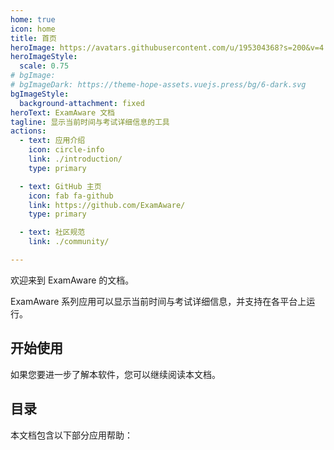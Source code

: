```yaml
---
home: true
icon: home
title: 首页
heroImage: https://avatars.githubusercontent.com/u/195304368?s=200&v=4
heroImageStyle:
  scale: 0.75
# bgImage: 
# bgImageDark: https://theme-hope-assets.vuejs.press/bg/6-dark.svg
bgImageStyle:
  background-attachment: fixed
heroText: ExamAware 文档
tagline: 显示当前时间与考试详细信息的工具
actions:
  - text: 应用介绍
    icon: circle-info
    link: ./introduction/
    type: primary

  - text: GitHub 主页
    icon: fab fa-github
    link: https://github.com/ExamAware/
    type: primary

  - text: 社区规范
    link: ./community/

---
```


欢迎来到 ExamAware 的文档。

ExamAware 系列应用可以显示当前时间与考试详细信息，并支持在各平台上运行。

## 开始使用

<div class="vp-card-container">
  <VPCard
    title="应用选择"
    desc="了解如何根据实际情况选择应用与使用前的准备。"
    link="./introduction/choose.md"
  />
  <VPCard
    title="关于我们"
    desc="了解开发团队与如何加入我们。"
    link="./introduction/about.md"
  />
</div>

如果您要进一步了解本软件，您可以继续阅读本文档。

## 目录

本文档包含以下部分应用帮助：

<div class="vp-card-container">
  <VPCard
    title="桌面端应用帮助"
    desc="了解桌面端应用的使用方法。"
    link="./app/"
  />
  <VPCard
    title="网页端应用帮助"
    desc="了解网页端应用使用方法和部署教程。"
    link="./web/"
  />
  <VPCard
    title="集控帮助"
    desc="了解集控使用方法和部署教程。"
    link="./management/"
  />
</div>
